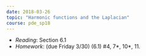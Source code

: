 ```yaml
---
date: 2018-03-26
topic: "Harmonic functions and the Laplacian"
course: pde_sp18
---
```


- *Reading*: Section 6.1
- *Homework*: (due Friday 3/30) (6.1) #4, 7\*, 10\*, 11.
